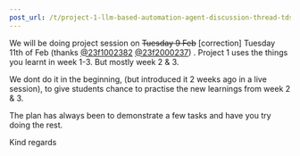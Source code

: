 ```yaml
---
post_url: /t/project-1-llm-based-automation-agent-discussion-thread-tds-jan-2025/164277/85
---
```

We will be doing project session on ~~Tuesday 9 Feb~~ [correction] Tuesday 11th of Feb (thanks [@23f1002382](/u/23f1002382) [@23f2000237](/u/23f2000237)) . Project 1 uses the things you learnt in week 1-3. But mostly week 2 & 3.

We dont do it in the beginning, (but introduced it 2 weeks ago in a live session), to give students chance to practise the new learnings from week 2 & 3.

The plan has always been to demonstrate a few tasks and have you try doing the rest.

Kind regards